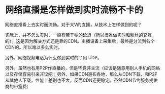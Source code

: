 # 网络直播是怎样做到实时流畅不卡的

网络直播看上去实时而流畅。对于大V的直播，从技术上怎样做到的呢？

实际上，并不怎么实时，一般有若干秒的延迟（所以很难做实时和粉丝的交互的）。这是因为解决方式还是靠的CDN。主播设备上采集后，最终是分流到各个CDN的。所以难以多么实时。

另外，网络视频电话为什么做到实时的？用 UDP。

另外，虽然也有用P2P作直播的，但是毕竟非主流（应该是随意用别人手机的网络以及存储容易引来非议吧；另外，如果CDN遍布各地，那么从CDN下载，和P2P从其他人下载，性能上差别也不大，反而CDN还更稳定。虽然CDN节约服务提供商的带宽费）
